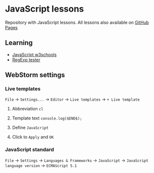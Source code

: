 # JavaScript lessons

Repository  with JavaScript lessons. All lessons also available on [GitHub Pages](https://greeflas.github.io/javascript-lessons/)

Learning
--------

* [JavaScript w3schools](https://www.w3schools.com/js/default.asp)
* [RegExp tester](https://regex101.com)

WebStorm settings
-----------------

### Live templates

`File` -> `Settings...` -> `Editor` -> `Live templates` -> `+ Live template`

1. Abbreviation `cl`

2. Template text `console.log($END$);`

3. Define `JavaScript`

4. Click to `Apply` and `OK`

### JavaScript standard

`File` -> `Settings` -> `Languages & Frameworks` -> `JavaScript` -> `JavaScript language version` -> `ECMAScript 5.1`